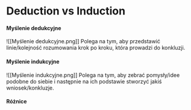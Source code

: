 # Deduction vs Induction

#### Myślenie dedukcyjne 
![[Myślenie dedukcyjne.png]]
Polega na tym, aby przedstawić linie/kolejność rozumowania krok po kroku, która prowadzi do konkluzji.

#### Myślenie indukcyjne
![[Myślenie indukcyjne.png]]
Polega na tym, aby zebrać pomysły/idee podobne do siebie i następnie na ich podstawie stworzyć jakiś wniosek/konkluzje.

#### Różnice
